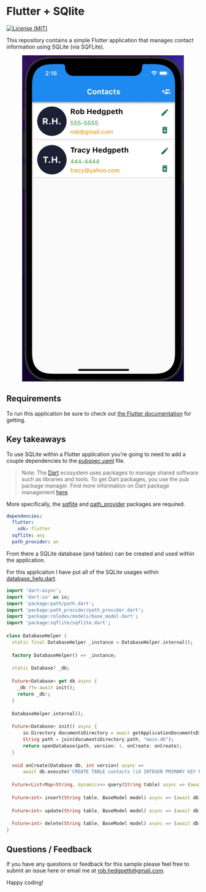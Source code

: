 # Flutter + SQlite 

[![License (MIT)][licence-image]][licence-url]

This repository contains a simple Flutter application that manages contact information using SQLite (via SQFLite).

<p align="center" spacing="10">
    <kbd>
        <img src="media/demo.gif" />
    </kbd>
</p>

## Requirements 

To run this application be sure to check out [the Flutter documentation](https://docs.flutter.dev/get-started/install) for getting. 

## Key takeaways 

To use SQLite within a Flutter application you're going to need to add a couple dependencies to the [pubspec.yaml](src/pubspec.yaml) file.

> Note: The [Dart](dart.dev) ecosystem uses packages to manage shared software such as libraries and tools. To get Dart packages, you use the pub package manager. Find more information on Dart package management [here](https://dart.dev/guides/packages).

More specifically, the [sqflite](https://pub.dev/packages/sqflite) and [path_provider](https://pub.dev/packages/path_provider) packages are required.

```yaml
dependencies:
  flutter:
    sdk: flutter
  sqflite: any
  path_provider: an
```

From there a SQLite database (and tables) can be created and used within the application. 

For this applicaiton I have put all of the SQLite usages within [database_help.dart](src/data/database_help.dart).

```dart
import 'dart:async';
import 'dart:io' as io;
import 'package:path/path.dart';
import 'package:path_provider/path_provider.dart';
import 'package:rolodex/models/base_model.dart';
import 'package:sqflite/sqflite.dart';

class DatabaseHelper {
  static final DatabaseHelper _instance = DatabaseHelper.internal();

  factory DatabaseHelper() => _instance;

  static Database? _db;

  Future<Database> get db async {
    _db ??= await init();
    return _db!;
  }

  DatabaseHelper.internal();

  Future<Database> init() async {
      io.Directory documentsDirectory = await getApplicationDocumentsDirectory();
      String path = join(documentsDirectory.path, "main.db");
      return openDatabase(path, version: 1, onCreate: onCreate);
  }

  void onCreate(Database db, int version) async =>
      await db.execute('CREATE TABLE contacts (id INTEGER PRIMARY KEY NOT NULL, firstName STRING, lastName STRING, phone STRING, email STRING)');

  Future<List<Map<String, dynamic>>> query(String table) async => (await db).query(table);

  Future<int> insert(String table, BaseModel model) async => (await db).insert(table, model.toMap());

  Future<int> update(String table, BaseModel model) async => (await db).update(table, model.toMap(), where: 'id = ?', whereArgs: [model.id]);

  Future<int> delete(String table, BaseModel model) async => (await db).delete(table, where: 'id = ?', whereArgs: [model.id]);
}
```

## Questions / Feedback

If you have any questions or feedback for this sample please feel free to submit an issue here or email me at rob.hedgpeth@gmail.com. 

Happy coding!

[bitrise-image]:https://travis-ci.com/mariadb-corporation/mariadb-connector-nodejs.svg?branch=master
[travis-url]:https://app.travis-ci.com/github/mariadb-corporation/mariadb-connector-nodejs
[licence-image]:https://img.shields.io/badge/License-MIT-blue.svg?style=plastic
[licence-url]:https://opensource.org/licenses/MIT